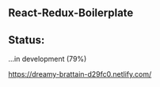 ## React-Redux-Boilerplate

## Status:

...in development (79%)

https://dreamy-brattain-d29fc0.netlify.com/
